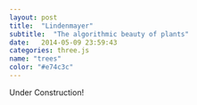 ```yaml
---
layout: post
title:  "Lindenmayer"
subtitle:  "The algorithmic beauty of plants"
date:   2014-05-09 23:59:43
categories: three.js
name: "trees"
color: "#e74c3c"
---
```


Under Construction!